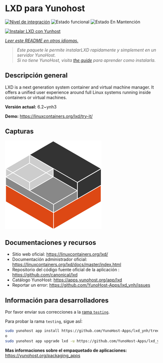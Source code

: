 <!--
Este archivo README esta generado automaticamente<https://github.com/YunoHost/apps/tree/master/tools/readme_generator>
No se debe editar a mano.
-->

# LXD para Yunohost

[![Nivel de integración](https://apps.yunohost.org/badge/integration/lxd)](https://ci-apps.yunohost.org/ci/apps/lxd/)
![Estado funcional](https://apps.yunohost.org/badge/state/lxd)
![Estado En Mantención](https://apps.yunohost.org/badge/maintained/lxd)

[![Instalar LXD con Yunhost](https://install-app.yunohost.org/install-with-yunohost.svg)](https://install-app.yunohost.org/?app=lxd)

*[Leer este README en otros idiomas.](./ALL_README.md)*

> *Este paquete le permite instalarLXD rapidamente y simplement en un servidor YunoHost.*  
> *Si no tiene YunoHost, visita [the guide](https://yunohost.org/install) para aprender como instalarla.*

## Descripción general

LXD is a next generation system container and virtual machine manager. It offers a unified user experience around full Linux systems running inside containers or virtual machines.

**Versión actual:** 6.2~ynh3

**Demo:** <https://linuxcontainers.org/lxd/try-it/>

## Capturas

![Captura de LXD](./doc/screenshots/LXD-logo.png)

## Documentaciones y recursos

- Sitio web oficial: <https://linuxcontainers.org/lxd/>
- Documentación administrador oficial: <https://linuxcontainers.org/lxd/docs/master/index.html>
- Repositorio del código fuente oficial de la aplicación : <https://github.com/canonical/lxd>
- Catálogo YunoHost: <https://apps.yunohost.org/app/lxd>
- Reportar un error: <https://github.com/YunoHost-Apps/lxd_ynh/issues>

## Información para desarrolladores

Por favor enviar sus correcciones a la [rama `testing`](https://github.com/YunoHost-Apps/lxd_ynh/tree/testing).

Para probar la rama `testing`, sigue asÍ:

```bash
sudo yunohost app install https://github.com/YunoHost-Apps/lxd_ynh/tree/testing --debug
o
sudo yunohost app upgrade lxd -u https://github.com/YunoHost-Apps/lxd_ynh/tree/testing --debug
```

**Mas informaciones sobre el empaquetado de aplicaciones:** <https://yunohost.org/packaging_apps>

